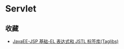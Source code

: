 # Servlet

## 收藏

-   [JavaEE-JSP 基础-EL 表达式和 JSTL 标签库(Taglibs)](https://blog.csdn.net/qq_32115439/article/details/54685786)
